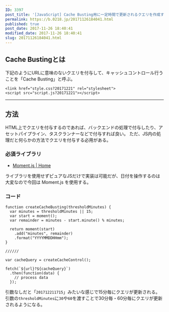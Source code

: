 ```yaml
---
ID: 3397
post_title: '[JavaScript] Cache Busting用に一定時間で更新されるクエリを作成する方法'
permalink: https://b.0218.jp/20171126184041.html
published: true
post_date: 2017-11-26 18:40:41
modified_date: 2017-11-26 18:40:41
slug: 20171126184041.html
---
```

<h2>Cache Bustingとは</h2>

下記のようにURLに意味のないクエリを付与して、キャッシュコントロール行うことを「Cache Busting」と呼ぶ。

<pre><code class="language-html">&lt;link href="style.css?20171221" rel="stylesheet"&gt;
&lt;script src="script.js?20171221"&gt;&lt;/script&gt;
</code></pre>

<hr />

<h2>方法</h2>

HTML上でクエリを付与するのであれば、バックエンドの処理で付与したり、アセットパイプライン、タスクランナーなどで付与すれば良い。
ただ、JS内の処理だと何らかの方法でクエリを付与する必用がある。

<h3>必須ライブラリ</h3>

<ul>
<li><a href="https://momentjs.com/">Moment.js | Home</a></li>
</ul>

ライブラリを使用せずピュアなJSだけで実装は可能だが、日付を操作するのは大変なので今回は Moment.js を使用する。

<h3>コード</h3>

<pre><code class="language-js">function createCacheBusting(thresholdMinutes) {
  var minutes = thresholdMinutes || 15;
  var start = moment();
  var remainder = minutes - start.minute() % minutes;

  return moment(start)
    .add("minutes", remainder)
    .format("YYYYMMDDHHmm");
}

//////

var cacheQuery = createCacheControl();

fetch(`${url}?${cacheQuery}`)
  .then(function(data) {
    // process data
  });
</code></pre>

引数なしだと「<code>201712211715</code>」みたいな感じで15分毎にクエリが更新される。 
引数の<code>thresholdMinutes</code>に<code>30</code>や<code>60</code>を渡すことで30分毎・60分毎にクエリが更新されるようになる。